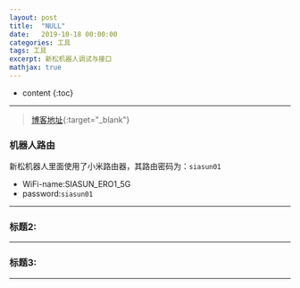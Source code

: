 ```yaml
---
layout: post
title:  "NULL"
date:   2019-10-18 00:00:00
categories: 工具
tags: 工具
excerpt: 新松机器人调试与接口
mathjax: true
---
```

* content
{:toc}
---


> [博客地址](https://dufaxing.com){:target="_blank"}


### 机器人路由

新松机器人里面使用了小米路由器，其路由密码为：`siasun01`<br/>

- WiFi-name:SIASUN_ERO1_5G
- password:`siasun01`


---

### 标题2:




---

### 标题3:



---
